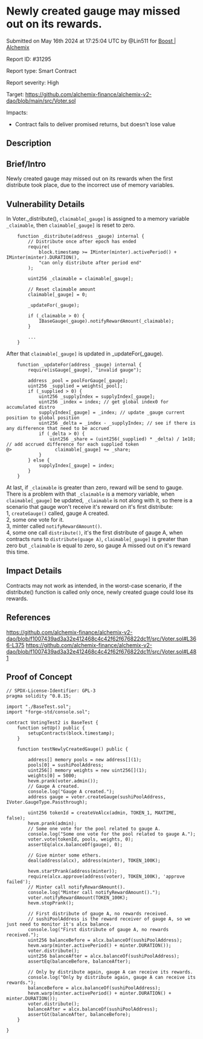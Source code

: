 
# Newly created gauge may missed out on its rewards.

Submitted on May 16th 2024 at 17:25:04 UTC by @Lin511 for [Boost | Alchemix](https://immunefi.com/bounty/alchemix-boost/)

Report ID: #31295

Report type: Smart Contract

Report severity: High

Target: https://github.com/alchemix-finance/alchemix-v2-dao/blob/main/src/Voter.sol

Impacts:
- Contract fails to deliver promised returns, but doesn't lose value

## Description
## Brief/Intro
Newly created gauge may missed out on its rewards when the first distribute took place, due to the incorrect use of memory variables.

## Vulnerability Details
In Voter._distribute(), `claimable[_gauge]` is assigned to a memory variable `_claimable`, then `claimable[_gauge]` is reset to zero.
```solidity
    function _distribute(address _gauge) internal {
        // Distribute once after epoch has ended
        require(
            block.timestamp >= IMinter(minter).activePeriod() + IMinter(minter).DURATION(),
            "can only distribute after period end"
        );

        uint256 _claimable = claimable[_gauge];

        // Reset claimable amount
        claimable[_gauge] = 0;

        _updateFor(_gauge);

        if (_claimable > 0) {
            IBaseGauge(_gauge).notifyRewardAmount(_claimable);
        }

        ...
    }
```

After that `claimable[_gauge]` is updated in _updateFor(_gauge).
```solidity
    function _updateFor(address _gauge) internal {
        require(isGauge[_gauge], "invalid gauge");

        address _pool = poolForGauge[_gauge];
        uint256 _supplied = weights[_pool];
        if (_supplied > 0) {
            uint256 _supplyIndex = supplyIndex[_gauge];
            uint256 _index = index; // get global index0 for accumulated distro
            supplyIndex[_gauge] = _index; // update _gauge current position to global position
            uint256 _delta = _index - _supplyIndex; // see if there is any difference that need to be accrued
            if (_delta > 0) {
                uint256 _share = (uint256(_supplied) * _delta) / 1e18; // add accrued difference for each supplied token
@>                claimable[_gauge] += _share;
            }
        } else {
            supplyIndex[_gauge] = index;
        }
    }

```

At last, if `_claimable` is greater than zero, reward will be send to gauge.   
There is a problem with that `_claimable` is a memory variable, when `claimable[_gauge]` be updated, `_claimable` is not along with it, so there is a scenario that gauge won't receive it's reward on it's first distribute:  
1, `createGauge()` called, gauge A created.  
2, some one vote for it.  
3, minter called `notifyRewardAmount()`.  
4, some one call `distribute()`, it's the first distribute of gauge A, when contracts runs to `distribute(guage A)`, `claimable[_gauge]` is greater than zero but `_claimable` is equal to zero, so gauge A missed out on it's reward this time.

## Impact Details
Contracts may not work as intended, in the worst-case scenario, if the distribute() function is called only once, newly created guage could lose its rewards.


## References
https://github.com/alchemix-finance/alchemix-v2-dao/blob/f1007439ad3a32e412468c4c42f62f676822dc1f/src/Voter.sol#L366-L375
https://github.com/alchemix-finance/alchemix-v2-dao/blob/f1007439ad3a32e412468c4c42f62f676822dc1f/src/Voter.sol#L481



## Proof of Concept
```solidity
// SPDX-License-Identifier: GPL-3
pragma solidity ^0.8.15;

import "./BaseTest.sol";
import "forge-std/console.sol";

contract VotingTest2 is BaseTest {
    function setUp() public {
        setupContracts(block.timestamp);
    }

    function testNewlyCreatedGauge() public {

        address[] memory pools = new address[](1);
        pools[0] = sushiPoolAddress;
        uint256[] memory weights = new uint256[](1);
        weights[0] = 5000;
        hevm.prank(voter.admin());
        // Gauge A created.
        console.log("Gauge A created.");
        address gauge = voter.createGauge(sushiPoolAddress, IVoter.GaugeType.Passthrough);

        uint256 tokenId = createVeAlcx(admin, TOKEN_1, MAXTIME, false);
        hevm.prank(admin);
        // Some one vote for the pool related to gauge A.
        console.log("Some one vote for the pool related to gauge A.");
        voter.vote(tokenId, pools, weights, 0);
        assertEq(alcx.balanceOf(gauge), 0);

        // Give minter some ethers.
        deal(address(alcx), address(minter), TOKEN_100K);

        hevm.startPrank(address(minter));
        require(alcx.approve(address(voter), TOKEN_100K), 'approve failed');
        // Minter call notifyRewardAmount().
        console.log("Minter call notifyRewardAmount().");
        voter.notifyRewardAmount(TOKEN_100K);
        hevm.stopPrank();

        // First distribute of gauge A, no rewards received.
        // sushiPoolAddress is the reward receiver of gauge A, so we just need to monitor it's alcx balance.
        console.log("First distribute of gauge A, no rewards received.");
        uint256 balanceBefore = alcx.balanceOf(sushiPoolAddress);
        hevm.warp(minter.activePeriod() + minter.DURATION());
        voter.distribute();
        uint256 balanceAfter = alcx.balanceOf(sushiPoolAddress);
        assertEq(balanceBefore, balanceAfter);

        // Only by distribute again, gauge A can receive its rewards.
        console.log("Only by distribute again, gauge A can receive its rewards.");
        balanceBefore = alcx.balanceOf(sushiPoolAddress);
        hevm.warp(minter.activePeriod() + minter.DURATION() + minter.DURATION());
        voter.distribute();
        balanceAfter = alcx.balanceOf(sushiPoolAddress);
        assertGt(balanceAfter, balanceBefore);
    }

}
```
